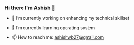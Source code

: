 ### Hi there I'm Ashish 👋

- 🔭 I’m currently working on enhancing my technical skillset
- 🌱 I’m currently learning operating system

- 📫 How to reach me: ashishwb27@gmail.com
<!--
**AshishBainale/AshishBainale** is a ✨ _special_ ✨ repository because its `README.md` (this file) appears on your GitHub profile.

Here are some ideas to get you started:

- 🔭 I’m currently working on enhancing my technical skillset
- 🌱 I’m currently learning operating system

- 📫 How to reach me: ashishwb27@gmail.com
-->
